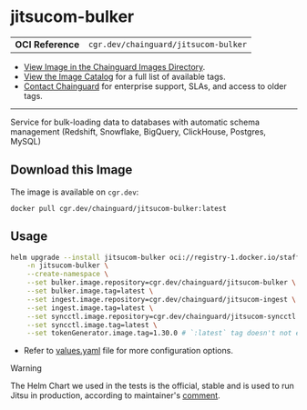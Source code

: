 <!--monopod:start-->
# jitsucom-bulker
| | |
| - | - |
| **OCI Reference** | `cgr.dev/chainguard/jitsucom-bulker` |


* [View Image in the Chainguard Images Directory](https://images.chainguard.dev/directory/image/jitsucom-bulker/overview).
* [View the Image Catalog](https://console.chainguard.dev/images/catalog) for a full list of available tags.
* [Contact Chainguard](https://www.chainguard.dev/chainguard-images) for enterprise support, SLAs, and access to older tags.

---
<!--monopod:end-->

<!--overview:start-->
Service for bulk-loading data to databases with automatic schema management (Redshift, Snowflake, BigQuery, ClickHouse, Postgres, MySQL)
<!--overview:end-->

<!--getting:start-->
## Download this Image
The image is available on `cgr.dev`:

```
docker pull cgr.dev/chainguard/jitsucom-bulker:latest
```
<!--getting:end-->

<!--body:start-->
## Usage

```sh
helm upgrade --install jitsucom-bulker oci://registry-1.docker.io/stafftasticcharts/jitsu \
    -n jitsucom-bulker \
    --create-namespace \
    --set bulker.image.repository=cgr.dev/chainguard/jitsucom-bulker \
    --set bulker.image.tag=latest \
    --set ingest.image.repository=cgr.dev/chainguard/jitsucom-ingest \
    --set ingest.image.tag=latest \
    --set syncctl.image.repository=cgr.dev/chainguard/jitsucom-syncctl \
    --set syncctl.image.tag=latest \
    --set tokenGenerator.image.tag=1.30.0 # `:latest` tag doesn't not exist, so set to _latest_ version
```

* Refer to [values.yaml](https://github.com/stafftastic/jitsu-chart/blob/main/values.yaml) file for more configuration options.

> [!WARNING]
> The Helm Chart we used in the tests is the official, stable and is used to run Jitsu in production, according to maintainer's [comment](https://github.com/jitsucom/jitsu/issues/880#issuecomment-1987928495).
<!--body:end-->
